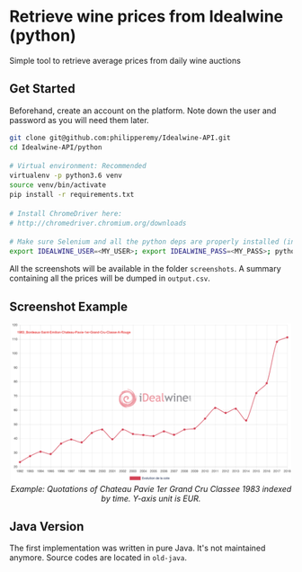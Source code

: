 # Retrieve wine prices from Idealwine (python)

Simple tool to retrieve average prices from daily wine auctions

## Get Started

Beforehand, create an account on the platform. Note down the user and password as you will need them later.

```bash
git clone git@github.com:philipperemy/Idealwine-API.git
cd Idealwine-API/python

# Virtual environment: Recommended
virtualenv -p python3.6 venv
source venv/bin/activate
pip install -r requirements.txt

# Install ChromeDriver here:
# http://chromedriver.chromium.org/downloads

# Make sure Selenium and all the python deps are properly installed (including ChromeDriver) before running the main script.
export IDEALWINE_USER=<MY_USER>; export IDEALWINE_PASS=<MY_PASS>; python main.py
```

All the screenshots will be available in the folder `screenshots`. A summary containing all the prices will be dumped in `output.csv`.

## Screenshot Example

<p align="center">
  <img src="assets/1983_Bordeaux-Saint-Emilion-Chateau-Pavie-1er-Grand-Cru-Classe-A-Rouge_527_out.png" width="500">
  <br><i>Example: Quotations of Chateau Pavie 1er Grand Cru Classee 1983 indexed by time. Y-axis unit is EUR.</i>
</p>

## Java Version

The first implementation was written in pure Java. It's not maintained anymore. Source codes are located in `old-java`.
